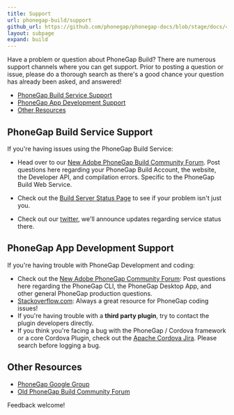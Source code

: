```yaml
---
title: Support
url: phonegap-build/support
github_url: https://github.com/phonegap/phonegap-docs/blob/stage/docs/4-phonegap-build/6-support.html.md
layout: subpage
expand: build
---
```


Have a problem or question about PhoneGap Build? There are numerous support channels where you can get support. Prior to posting a question or issue, please do a thorough search as there's a good chance your question has already been asked, and answered!

- [PhoneGap Build Service Support](#phonegap-build-service-support)
- [PhoneGap App Development Support](#phonegap-app-development-support)
- [Other Resources](#other-resources)

## PhoneGap Build Service Support

If you're having issues using the PhoneGap Build Service:

- Head over to our [New Adobe PhoneGap Build Community Forum](https://forums.adobe.com/community/phonegap/build). Post questions here regarding your PhoneGap Build Account, the website, the Developer API, and compilation errors. Specific to the PhoneGap Build Web Service.

- Check out the [Build Server Status Page](http://status.build.phonegap.com) to see if your problem isn't just you.

- Check out our [twitter](https://twitter.com/phonegapbuild), we'll announce updates regarding service status there.

## PhoneGap App Development Support

If you're having trouble with PhoneGap Development and coding:

- Check out the [New Adobe PhoneGap Community Forum](https://forums.adobe.com/community/phonegap): Post questions here regarding the PhoneGap CLI, the PhoneGap Desktop App, and other general PhoneGap production questions.
- [Stackoverflow.com](http://stackoverflow.com): Always a great resource for PhoneGap coding issues!
- If you're having trouble with a **third party plugin**, try to contact the plugin developers directly.
- If you think you're facing a bug with the PhoneGap / Cordova framework or a core Cordova Plugin, check out the [Apache Cordova Jira](https://cordova.apache.org/contribute/issues.html). Please search before logging a bug.

## Other Resources

- [PhoneGap Google Group](https://groups.google.com/forum/#!forum/phonegap)
- [Old PhoneGap Build Community Forum](http://community.phonegap.com)

Feedback welcome!
